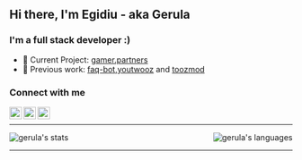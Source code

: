 ## Hi there, I'm Egidiu - aka Gerula

### I'm a full stack developer :)

- 🚧 Current Project: [gamer.partners][gp-client]
- 📍 Previous work: [faq-bot][faq-bot-dist],[youtwooz][youtwooz] and [toozmod][toozmod-dist]

### Connect with me

[<img align="left" alt="twitter_logo" width="22px" src="https://cdn.jsdelivr.net/npm/simple-icons@3.12.4/icons/twitter.svg">][twitter]
[<img align="left" alt="twitter_logo" width="22px" src="https://cdn.jsdelivr.net/npm/simple-icons@3.12.4/icons/linkedin.svg">][linkedin]
[<img align="left" alt="twitter_logo" width="22px" src="https://cdn.jsdelivr.net/npm/simple-icons@3.12.4/icons/discord.svg">][discord]
<br>

---

<img align="left" alt="gerula's stats" src="https://github-readme-stats.vercel.app/api?username=g3ru1a&show_icons=true&hide_border=true&title_color=C53030&icon_color=C53030" />

<img align="right" alt="gerula's languages" src="https://github-readme-stats.vercel.app/api/top-langs/?username=g3ru1a&hide=html,java&layout=compact&hide_border=true&hide_title=true">  
&nbsp;

---





[gp-client]: https://github.com/g3ru1a/gamer-partners-www
[youtwooz]: https://youtwooz.com
[faq-bot-dist]: https://github.com/g3ru1a/faq-discord-bot
[toozmod-dist]: https://github.com/g3ru1a/toozmod
[twitter]: https://twitter.com/g3ru1a
[linkedin]: https://www.linkedin.com/in/egidiufarcas/
[discord]: https://discordapp.com/users/182520880277094400